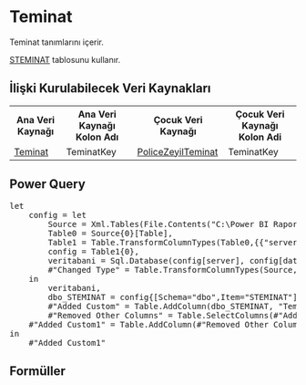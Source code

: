 <h1>Teminat</h1>
Teminat tanımlarını içerir. 

<a href="../Tablolar/STEMINAT.md">STEMINAT</a> tablosunu kullanır.

<h2>İlişki Kurulabilecek Veri Kaynakları</h2>
<table>
<tr>
<th>Ana Veri Kaynağı</th>
<th>Ana Veri Kaynağı Kolon Adı</th>
<th>Çocuk Veri Kaynağı</th>
<th>Çocuk Veri Kaynağı Kolon Adi</th>
</tr>
<tr>
<td><a href="../VeriKaynaklari/Teminat.md">Teminat</a></td>
<td>TeminatKey</td>
<td><a href="../VeriKaynaklari/PoliceZeyilTeminat.md">PoliceZeyilTeminat</a></td>
<td>TeminatKey</td>
</tr>
</table>


<h2>Power Query</h2>
<pre>
let
    config = let
        Source = Xml.Tables(File.Contents("C:\Power BI Raporlar\config.xml")),
        Table0 = Source{0}[Table],
        Table1 = Table.TransformColumnTypes(Table0,{{"server", type text}, {"database", type text}}),
        config = Table1{0},
        veritabani = Sql.Database(config[server], config[database]),
        #"Changed Type" = Table.TransformColumnTypes(Source,{{"server", type text}, {"database", type text}})
    in
        veritabani,
        dbo_STEMINAT = config{[Schema="dbo",Item="STEMINAT"]}[Data],
        #"Added Custom" = Table.AddColumn(dbo_STEMINAT, "TeminatKey", each [TBRANS]&"_"&[TKODU]),
        #"Removed Other Columns" = Table.SelectColumns(#"Added Custom",{"TBRANS", "TKODU", "TREA_BRANS", "TREJ_BRANS", "EKRSIRANO", "TADI", "TEM_TIPI", "REASURANS", "UYGULAMA_TARIHI", "TeminatKey"}),
    #"Added Custom1" = Table.AddColumn(#"Removed Other Columns", "TeminatBransKodVeAdi", each "("&[TBRANS]&") "&[TKODU]&" - "&[TADI])
in
    #"Added Custom1"
</pre>

<h2>Formüller</h2>

